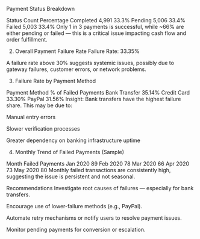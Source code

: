 Payment Status Breakdown

Status	Count	Percentage
Completed	4,991	33.3%
Pending	5,006	33.4%
Failed	5,003	33.4%
 Only 1 in 3 payments is successful, while ~66% are either pending or failed — this is a critical issue impacting cash flow and order fulfillment.

2. Overall Payment Failure Rate
Failure Rate: 33.35%

A failure rate above 30% suggests systemic issues, possibly due to gateway failures, customer errors, or network problems.

3. Failure Rate by Payment Method

Payment Method	% of Failed Payments
Bank Transfer	35.14%
Credit Card	33.30%
PayPal	31.56%
Insight:
Bank transfers have the highest failure share. This may be due to:

Manual entry errors

Slower verification processes

Greater dependency on banking infrastructure uptime

4. Monthly Trend of Failed Payments (Sample)

Month	Failed Payments
Jan 2020	89
Feb 2020	78
Mar 2020	66
Apr 2020	73
May 2020	80
Monthly failed transactions are consistently high, suggesting the issue is persistent and not seasonal.

Recommendations
Investigate root causes of failures — especially for bank transfers.

Encourage use of lower-failure methods (e.g., PayPal).

Automate retry mechanisms or notify users to resolve payment issues.

Monitor pending payments for conversion or escalation.
